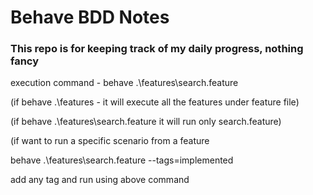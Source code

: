 # Behave BDD Notes

### This repo is for keeping track of my daily progress, nothing fancy
execution command - behave .\features\search.feature

(if  behave .\features - it will execute all the features under feature file)

(if behave .\features\search.feature it will run only search.feature)

(if want to run a specific scenario from a feature  

behave .\features\search.feature --tags=implemented

add any tag and run using above command